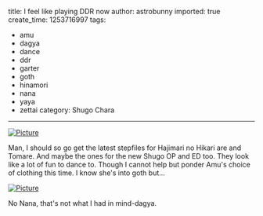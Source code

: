 title: I feel like playing DDR now
author: astrobunny
imported: true
create_time: 1253716997
tags:
- amu
- dagya
- dance
- ddr
- garter
- goth
- hinamori
- nana
- yaya
- zettai
category: Shugo Chara
---
 [![](wp-uploads/2009/09/wpid-ddr-500x561.jpg "Picture")](/images/wp-uploads/2009/09/wpid-ddr.jpg)  
  
Man, I should so go get the latest stepfiles for Hajimari no Hikari are and Tomare. And maybe the ones for the new Shugo OP and ED too. They look like a lot of fun to dance to. Though I cannot help but ponder Amu's choice of clothing this time. I know she's into goth but...  
  
 [![](wp-uploads/2009/09/wpid-shugo-chara-doki-ep87-kirakira-2ed71313-0-500x281.jpg "Picture")](/images/wp-uploads/2009/09/wpid-shugo-chara-doki-ep87-kirakira-2ed71313-0.jpg)  
  
No Nana, that's not what I had in mind-dagya.